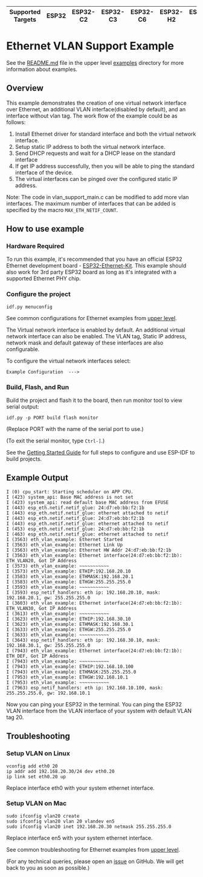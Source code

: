 | Supported Targets | ESP32 | ESP32-C2 | ESP32-C3 | ESP32-C6 | ESP32-H2 | ESP32-P4 | ESP32-S2 | ESP32-S3 |
| ----------------- | ----- | -------- | -------- | -------- | -------- | -------- | -------- | -------- |

# Ethernet VLAN Support Example

See the [README.md](../../ethernet/README.md) file in the upper level [examples](../../ethernet) directory for more information about examples.

## Overview

This example demonstrates the creation of one virtual network interface over Ethernet, an additional VLAN interface(disabled by default), and an interface without vlan tag. The work flow of the example could be as follows:

1. Install Ethernet driver for standard interface and both the virtual network interface.
2. Setup static IP address to both the virtual network interface.
3. Send DHCP requests and wait for a DHCP lease on the standard interface
4. If get IP address successfully, then you will be able to ping the standard interface of the device.
5. The virtual interfaces can be pinged over the configured static IP address.

Note: The code in vlan_support_main.c can be modified to add more vlan interfaces. The maximum number of interfaces that can be added is specified by the macro `MAX_ETH_NETIF_COUNT`.
## How to use example

### Hardware Required

To run this example, it's recommended that you have an official ESP32 Ethernet development board - [ESP32-Ethernet-Kit](https://docs.espressif.com/projects/esp-idf/en/latest/hw-reference/get-started-ethernet-kit.html). This example should also work for 3rd party ESP32 board as long as it's integrated with a supported Ethernet PHY chip.

### Configure the project

```
idf.py menuconfig
```
See common configurations for Ethernet examples from [upper level](../../ethernet/README.md#common-configurations).

The Virtual network interface is enabled by default.
An additional virtual network interface can also be enabled.
The VLAN tag, Static IP address, network mask and default gateway of these interfaces are also configurable.

To configure the virtual network interfaces select:
```
Example Configuration  --->
```

### Build, Flash, and Run

Build the project and flash it to the board, then run monitor tool to view serial output:

```
idf.py -p PORT build flash monitor
```

(Replace PORT with the name of the serial port to use.)

(To exit the serial monitor, type ``Ctrl-]``.)

See the [Getting Started Guide](https://docs.espressif.com/projects/esp-idf/en/latest/get-started/index.html) for full steps to configure and use ESP-IDF to build projects.

## Example Output

```
I (0) cpu_start: Starting scheduler on APP CPU.
I (423) system_api: Base MAC address is not set
I (423) system_api: read default base MAC address from EFUSE
I (443) esp_eth.netif.netif_glue: 24:d7:eb:bb:f2:1b
I (443) esp_eth.netif.netif_glue: ethernet attached to netif
I (443) esp_eth.netif.netif_glue: 24:d7:eb:bb:f2:1b
I (443) esp_eth.netif.netif_glue: ethernet attached to netif
I (453) esp_eth.netif.netif_glue: 24:d7:eb:bb:f2:1b
I (463) esp_eth.netif.netif_glue: ethernet attached to netif
I (3563) eth_vlan_example: Ethernet Started
I (3563) eth_vlan_example: Ethernet Link Up
I (3563) eth_vlan_example: Ethernet HW Addr 24:d7:eb:bb:f2:1b
I (3563) eth_vlan_example: Ethernet interface(24:d7:eb:bb:f2:1b): ETH_VLAN20, Got IP Address
I (3573) eth_vlan_example: ~~~~~~~~~~~
I (3573) eth_vlan_example: ETHIP:192.168.20.10
I (3583) eth_vlan_example: ETHMASK:192.168.20.1
I (3583) eth_vlan_example: ETHGW:255.255.255.0
I (3593) eth_vlan_example: ~~~~~~~~~~~
I (3593) esp_netif_handlers: eth ip: 192.168.20.10, mask: 192.168.20.1, gw: 255.255.255.0
I (3603) eth_vlan_example: Ethernet interface(24:d7:eb:bb:f2:1b): ETH_VLAN30, Got IP Address
I (3613) eth_vlan_example: ~~~~~~~~~~~
I (3623) eth_vlan_example: ETHIP:192.168.30.10
I (3623) eth_vlan_example: ETHMASK:192.168.30.1
I (3633) eth_vlan_example: ETHGW:255.255.255.0
I (3633) eth_vlan_example: ~~~~~~~~~~~
I (3643) esp_netif_handlers: eth ip: 192.168.30.10, mask: 192.168.30.1, gw: 255.255.255.0
I (7943) eth_vlan_example: Ethernet interface(24:d7:eb:bb:f2:1b): ETH_DEF, Got IP Address
I (7943) eth_vlan_example: ~~~~~~~~~~~
I (7943) eth_vlan_example: ETHIP:192.168.10.100
I (7943) eth_vlan_example: ETHMASK:255.255.255.0
I (7953) eth_vlan_example: ETHGW:192.168.10.1
I (7953) eth_vlan_example: ~~~~~~~~~~~
I (7963) esp_netif_handlers: eth ip: 192.168.10.100, mask: 255.255.255.0, gw: 192.168.10.1
```

Now you can ping your ESP32 in the terminal.
You can ping the ESP32 VLAN interface from the VLAN interface of your system with default VLAN tag 20.

## Troubleshooting
### Setup VLAN on Linux
```
vconfig add eth0 20
ip addr add 192.168.20.30/24 dev eth0.20
ip link set eth0.20 up
```
Replace interface eth0 with your system ethernet interface.
### Setup VLAN on Mac
```
sudo ifconfig vlan20 create
sudo ifconfig vlan20 vlan 20 vlandev en5
sudo ifconfig vlan20 inet 192.168.20.30 netmask 255.255.255.0
```
Replace interface en5 with your system ethernet interface.

See common troubleshooting for Ethernet examples from [upper level](../../ethernet/README.md#common-troubleshooting).

(For any technical queries, please open an [issue](https://github.com/espressif/esp-idf/issues) on GitHub. We will get back to you as soon as possible.)

